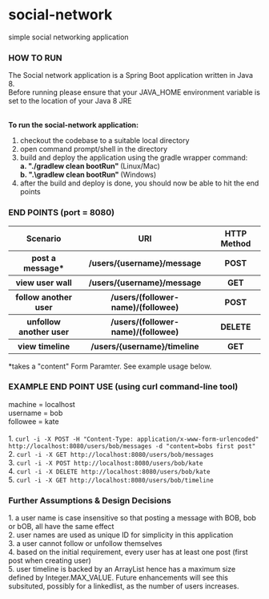 # social-network
simple social networking application

<h3>HOW TO RUN</h3>
The Social network application is a Spring Boot application written in Java 8.<br/>
Before running please ensure that your JAVA_HOME environment variable is set to the location of your Java 8 JRE
<br/><br/>

<b>To run the social-network application:</b>
1. checkout the codebase to a suitable local directory
2. open command prompt/shell in the directory
3. build and deploy the application using the gradle wrapper command:<br/>
	<t> <b>a. "./gradlew clean bootRun" </b>(Linux/Mac)<br/>
	<t> <b>b. ".\gradlew clean bootRun" </b>(Windows) <br/>
4. after the build and deploy is done, you should now be able to hit the end points <br/>


<h3>END POINTS  (port = 8080) </h3>
<table>
<tr><th>Scenario</th> <th>URI</th>  <th>HTTP Method</th></tr>
<tr><th>post a message*</th> <th>/users/{username}/message</th>  <th>POST</th></tr>
<tr><th>view user wall</th> <th>/users/{username}/message</th>  <th>GET</th></tr>
<tr><th>follow another user</th> <th>/users/(follower-name)/(followee)</th>  <th>POST</th></tr>
<tr><th>unfollow another user</th> <th>/users/(follower-name)/(followee)</th>  <th>DELETE</th></tr>
<tr><th>view timeline</th> <th>/users/{username}/timeline</th>  <th>GET</th></tr>
</table>
*takes a "content" Form Paramter. See example usage below.

<h3>EXAMPLE END POINT USE (using curl command-line tool) </h3>
machine = localhost <br />
username = bob <br />
followee = kate <br />
<br/>
1. <code>curl -i -X POST -H "Content-Type: application/x-www-form-urlencoded" http://localhost:8080/users/bob/messages -d "content=bobs first post"</code> <br/>
2. <code>curl -i -X GET http://localhost:8080/users/bob/messages</code><br/>
3. <code>curl -i -X POST http://localhost:8080/users/bob/kate</code><br/>
4. <code>curl -i -X DELETE http://localhost:8080/users/bob/kate</code><br/>
5. <code>curl -i -X GET http://localhost:8080/users/bob/timeline</code><br/>

<h3>Further Assumptions & Design Decisions</h3>
1. a user name is case insensitive so that posting a message with BOB, bob or bOB, all have the same effect <br/>
2. user names are used as unique ID for simplicity in this application <br/>
3. a user cannot follow or unfollow themselves <br/>
4. based on the initial requirement, every user has at least one post (first post when creating user) <br/>
5. user timeline is backed by an ArrayList hence has a maximum size defined by Integer.MAX_VALUE. Future enhancements will see this subsituted, possibly for a linkedlist, as the number of users increases.<br/>
